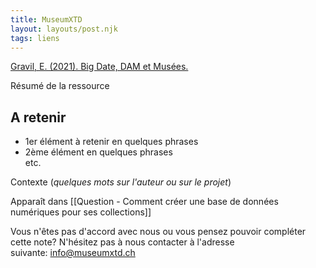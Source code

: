 ```yaml
---
title: MuseumXTD
layout: layouts/post.njk
tags: liens
---
```

[Gravil, E. (2021). Big Date, DAM et Musées.](https://elisagravil.medium.com/big-data-dam-mus%C3%A9es-ebe1073c6dd9)

Résumé de la ressource

## A retenir
- 1er élément à retenir en quelques phrases
- 2ème élément en quelques phrases  
etc. 
  
Contexte (*quelques mots sur l'auteur ou sur le projet*)


Apparaît dans [[Question - Comment créer une base de données numériques pour ses collections]]

Vous n'êtes pas d'accord avec nous ou vous pensez pouvoir compléter cette note? N'hésitez pas à nous contacter à l'adresse suivante: [info@museumxtd.ch](mailto:info@museumxtd.ch)